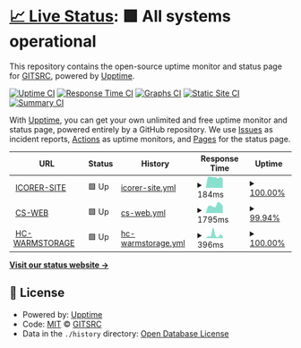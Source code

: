 # [📈 Live Status](https://gitsrc.github.io/upptime): <!--live status--> **🟩 All systems operational**

This repository contains the open-source uptime monitor and status page for [GITSRC](https://blog.icorer.com), powered by [Upptime](https://github.com/upptime/upptime).

[![Uptime CI](https://github.com/gitsrc/upptime/workflows/Uptime%20CI/badge.svg)](https://github.com/gitsrc/upptime/actions?query=workflow%3A%22Uptime+CI%22)
[![Response Time CI](https://github.com/gitsrc/upptime/workflows/Response%20Time%20CI/badge.svg)](https://github.com/gitsrc/upptime/actions?query=workflow%3A%22Response+Time+CI%22)
[![Graphs CI](https://github.com/gitsrc/upptime/workflows/Graphs%20CI/badge.svg)](https://github.com/gitsrc/upptime/actions?query=workflow%3A%22Graphs+CI%22)
[![Static Site CI](https://github.com/gitsrc/upptime/workflows/Static%20Site%20CI/badge.svg)](https://github.com/gitsrc/upptime/actions?query=workflow%3A%22Static+Site+CI%22)
[![Summary CI](https://github.com/gitsrc/upptime/workflows/Summary%20CI/badge.svg)](https://github.com/gitsrc/upptime/actions?query=workflow%3A%22Summary+CI%22)

With [Upptime](https://upptime.js.org), you can get your own unlimited and free uptime monitor and status page, powered entirely by a GitHub repository. We use [Issues](https://github.com/gitsrc/upptime/issues) as incident reports, [Actions](https://github.com/gitsrc/upptime/actions) as uptime monitors, and [Pages](https://gitsrc.github.io/upptime) for the status page.

<!--start: status pages-->
<!-- This summary is generated by Upptime (https://github.com/upptime/upptime) -->
<!-- Do not edit this manually, your changes will be overwritten -->
<!-- prettier-ignore -->
| URL | Status | History | Response Time | Uptime |
| --- | ------ | ------- | ------------- | ------ |
| <img alt="" src="https://icons.duckduckgo.com/ip3/icorer.com.ico" height="13"> [ICORER-SITE](https://icorer.com) | 🟩 Up | [icorer-site.yml](https://github.com/gitsrc/upptime/commits/HEAD/history/icorer-site.yml) | <details><summary><img alt="Response time graph" src="./graphs/icorer-site/response-time-week.png" height="20"> 184ms</summary><br><a href="https://health.icorer.com/history/icorer-site"><img alt="Response time 158" src="https://img.shields.io/endpoint?url=https%3A%2F%2Fraw.githubusercontent.com%2Fgitsrc%2Fupptime%2FHEAD%2Fapi%2Ficorer-site%2Fresponse-time.json"></a><br><a href="https://health.icorer.com/history/icorer-site"><img alt="24-hour response time 238" src="https://img.shields.io/endpoint?url=https%3A%2F%2Fraw.githubusercontent.com%2Fgitsrc%2Fupptime%2FHEAD%2Fapi%2Ficorer-site%2Fresponse-time-day.json"></a><br><a href="https://health.icorer.com/history/icorer-site"><img alt="7-day response time 184" src="https://img.shields.io/endpoint?url=https%3A%2F%2Fraw.githubusercontent.com%2Fgitsrc%2Fupptime%2FHEAD%2Fapi%2Ficorer-site%2Fresponse-time-week.json"></a><br><a href="https://health.icorer.com/history/icorer-site"><img alt="30-day response time 171" src="https://img.shields.io/endpoint?url=https%3A%2F%2Fraw.githubusercontent.com%2Fgitsrc%2Fupptime%2FHEAD%2Fapi%2Ficorer-site%2Fresponse-time-month.json"></a><br><a href="https://health.icorer.com/history/icorer-site"><img alt="1-year response time 162" src="https://img.shields.io/endpoint?url=https%3A%2F%2Fraw.githubusercontent.com%2Fgitsrc%2Fupptime%2FHEAD%2Fapi%2Ficorer-site%2Fresponse-time-year.json"></a></details> | <details><summary><a href="https://health.icorer.com/history/icorer-site">100.00%</a></summary><a href="https://health.icorer.com/history/icorer-site"><img alt="All-time uptime 99.91%" src="https://img.shields.io/endpoint?url=https%3A%2F%2Fraw.githubusercontent.com%2Fgitsrc%2Fupptime%2FHEAD%2Fapi%2Ficorer-site%2Fuptime.json"></a><br><a href="https://health.icorer.com/history/icorer-site"><img alt="24-hour uptime 100.00%" src="https://img.shields.io/endpoint?url=https%3A%2F%2Fraw.githubusercontent.com%2Fgitsrc%2Fupptime%2FHEAD%2Fapi%2Ficorer-site%2Fuptime-day.json"></a><br><a href="https://health.icorer.com/history/icorer-site"><img alt="7-day uptime 100.00%" src="https://img.shields.io/endpoint?url=https%3A%2F%2Fraw.githubusercontent.com%2Fgitsrc%2Fupptime%2FHEAD%2Fapi%2Ficorer-site%2Fuptime-week.json"></a><br><a href="https://health.icorer.com/history/icorer-site"><img alt="30-day uptime 100.00%" src="https://img.shields.io/endpoint?url=https%3A%2F%2Fraw.githubusercontent.com%2Fgitsrc%2Fupptime%2FHEAD%2Fapi%2Ficorer-site%2Fuptime-month.json"></a><br><a href="https://health.icorer.com/history/icorer-site"><img alt="1-year uptime 99.84%" src="https://img.shields.io/endpoint?url=https%3A%2F%2Fraw.githubusercontent.com%2Fgitsrc%2Fupptime%2FHEAD%2Fapi%2Ficorer-site%2Fuptime-year.json"></a></details>
| <img alt="" src="https://icons.duckduckgo.com/ip3/cs.iotlabx.xyz.ico" height="13"> [CS-WEB](https://cs.iotlabx.xyz) | 🟩 Up | [cs-web.yml](https://github.com/gitsrc/upptime/commits/HEAD/history/cs-web.yml) | <details><summary><img alt="Response time graph" src="./graphs/cs-web/response-time-week.png" height="20"> 1795ms</summary><br><a href="https://health.icorer.com/history/cs-web"><img alt="Response time 395" src="https://img.shields.io/endpoint?url=https%3A%2F%2Fraw.githubusercontent.com%2Fgitsrc%2Fupptime%2FHEAD%2Fapi%2Fcs-web%2Fresponse-time.json"></a><br><a href="https://health.icorer.com/history/cs-web"><img alt="24-hour response time 5166" src="https://img.shields.io/endpoint?url=https%3A%2F%2Fraw.githubusercontent.com%2Fgitsrc%2Fupptime%2FHEAD%2Fapi%2Fcs-web%2Fresponse-time-day.json"></a><br><a href="https://health.icorer.com/history/cs-web"><img alt="7-day response time 1795" src="https://img.shields.io/endpoint?url=https%3A%2F%2Fraw.githubusercontent.com%2Fgitsrc%2Fupptime%2FHEAD%2Fapi%2Fcs-web%2Fresponse-time-week.json"></a><br><a href="https://health.icorer.com/history/cs-web"><img alt="30-day response time 1101" src="https://img.shields.io/endpoint?url=https%3A%2F%2Fraw.githubusercontent.com%2Fgitsrc%2Fupptime%2FHEAD%2Fapi%2Fcs-web%2Fresponse-time-month.json"></a><br><a href="https://health.icorer.com/history/cs-web"><img alt="1-year response time 395" src="https://img.shields.io/endpoint?url=https%3A%2F%2Fraw.githubusercontent.com%2Fgitsrc%2Fupptime%2FHEAD%2Fapi%2Fcs-web%2Fresponse-time-year.json"></a></details> | <details><summary><a href="https://health.icorer.com/history/cs-web">99.94%</a></summary><a href="https://health.icorer.com/history/cs-web"><img alt="All-time uptime 99.92%" src="https://img.shields.io/endpoint?url=https%3A%2F%2Fraw.githubusercontent.com%2Fgitsrc%2Fupptime%2FHEAD%2Fapi%2Fcs-web%2Fuptime.json"></a><br><a href="https://health.icorer.com/history/cs-web"><img alt="24-hour uptime 99.56%" src="https://img.shields.io/endpoint?url=https%3A%2F%2Fraw.githubusercontent.com%2Fgitsrc%2Fupptime%2FHEAD%2Fapi%2Fcs-web%2Fuptime-day.json"></a><br><a href="https://health.icorer.com/history/cs-web"><img alt="7-day uptime 99.94%" src="https://img.shields.io/endpoint?url=https%3A%2F%2Fraw.githubusercontent.com%2Fgitsrc%2Fupptime%2FHEAD%2Fapi%2Fcs-web%2Fuptime-week.json"></a><br><a href="https://health.icorer.com/history/cs-web"><img alt="30-day uptime 99.73%" src="https://img.shields.io/endpoint?url=https%3A%2F%2Fraw.githubusercontent.com%2Fgitsrc%2Fupptime%2FHEAD%2Fapi%2Fcs-web%2Fuptime-month.json"></a><br><a href="https://health.icorer.com/history/cs-web"><img alt="1-year uptime 99.92%" src="https://img.shields.io/endpoint?url=https%3A%2F%2Fraw.githubusercontent.com%2Fgitsrc%2Fupptime%2FHEAD%2Fapi%2Fcs-web%2Fuptime-year.json"></a></details>
| <img alt="" src="https://icons.duckduckgo.com/ip3/ide-hc.warmstorage.xyz.ico" height="13"> [HC-WARMSTORAGE](https://ide-hc.warmstorage.xyz/) | 🟩 Up | [hc-warmstorage.yml](https://github.com/gitsrc/upptime/commits/HEAD/history/hc-warmstorage.yml) | <details><summary><img alt="Response time graph" src="./graphs/hc-warmstorage/response-time-week.png" height="20"> 396ms</summary><br><a href="https://health.icorer.com/history/hc-warmstorage"><img alt="Response time 389" src="https://img.shields.io/endpoint?url=https%3A%2F%2Fraw.githubusercontent.com%2Fgitsrc%2Fupptime%2FHEAD%2Fapi%2Fhc-warmstorage%2Fresponse-time.json"></a><br><a href="https://health.icorer.com/history/hc-warmstorage"><img alt="24-hour response time 289" src="https://img.shields.io/endpoint?url=https%3A%2F%2Fraw.githubusercontent.com%2Fgitsrc%2Fupptime%2FHEAD%2Fapi%2Fhc-warmstorage%2Fresponse-time-day.json"></a><br><a href="https://health.icorer.com/history/hc-warmstorage"><img alt="7-day response time 396" src="https://img.shields.io/endpoint?url=https%3A%2F%2Fraw.githubusercontent.com%2Fgitsrc%2Fupptime%2FHEAD%2Fapi%2Fhc-warmstorage%2Fresponse-time-week.json"></a><br><a href="https://health.icorer.com/history/hc-warmstorage"><img alt="30-day response time 275" src="https://img.shields.io/endpoint?url=https%3A%2F%2Fraw.githubusercontent.com%2Fgitsrc%2Fupptime%2FHEAD%2Fapi%2Fhc-warmstorage%2Fresponse-time-month.json"></a><br><a href="https://health.icorer.com/history/hc-warmstorage"><img alt="1-year response time 389" src="https://img.shields.io/endpoint?url=https%3A%2F%2Fraw.githubusercontent.com%2Fgitsrc%2Fupptime%2FHEAD%2Fapi%2Fhc-warmstorage%2Fresponse-time-year.json"></a></details> | <details><summary><a href="https://health.icorer.com/history/hc-warmstorage">100.00%</a></summary><a href="https://health.icorer.com/history/hc-warmstorage"><img alt="All-time uptime 99.99%" src="https://img.shields.io/endpoint?url=https%3A%2F%2Fraw.githubusercontent.com%2Fgitsrc%2Fupptime%2FHEAD%2Fapi%2Fhc-warmstorage%2Fuptime.json"></a><br><a href="https://health.icorer.com/history/hc-warmstorage"><img alt="24-hour uptime 100.00%" src="https://img.shields.io/endpoint?url=https%3A%2F%2Fraw.githubusercontent.com%2Fgitsrc%2Fupptime%2FHEAD%2Fapi%2Fhc-warmstorage%2Fuptime-day.json"></a><br><a href="https://health.icorer.com/history/hc-warmstorage"><img alt="7-day uptime 100.00%" src="https://img.shields.io/endpoint?url=https%3A%2F%2Fraw.githubusercontent.com%2Fgitsrc%2Fupptime%2FHEAD%2Fapi%2Fhc-warmstorage%2Fuptime-week.json"></a><br><a href="https://health.icorer.com/history/hc-warmstorage"><img alt="30-day uptime 100.00%" src="https://img.shields.io/endpoint?url=https%3A%2F%2Fraw.githubusercontent.com%2Fgitsrc%2Fupptime%2FHEAD%2Fapi%2Fhc-warmstorage%2Fuptime-month.json"></a><br><a href="https://health.icorer.com/history/hc-warmstorage"><img alt="1-year uptime 99.99%" src="https://img.shields.io/endpoint?url=https%3A%2F%2Fraw.githubusercontent.com%2Fgitsrc%2Fupptime%2FHEAD%2Fapi%2Fhc-warmstorage%2Fuptime-year.json"></a></details>

<!--end: status pages-->

[**Visit our status website →**](https://gitsrc.github.io/upptime)

## 📄 License

- Powered by: [Upptime](https://github.com/upptime/upptime)
- Code: [MIT](./LICENSE) © [GITSRC](https://blog.icorer.com)
- Data in the `./history` directory: [Open Database License](https://opendatacommons.org/licenses/odbl/1-0/)
